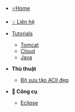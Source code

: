 <!-- docs/_sidebar.md -->


* [⭐Home](./)
* [💡 Liên hệ](./contact/index)

* [Tutorials](./tutorials/index)
  * [Tomcat](./tutorials/tomcat/index)
  * [Cloud](./tutorials/cloud/index)
  * [Java](./tutorials/java/index)

* **Thủ thuật**
  * [Bộ sưu tập ACII đẹp](./tips-tricks/ascii-symbols.md)

* **🧰 Công cụ**
  * [Eclipse](./tools/eclipse.md)



